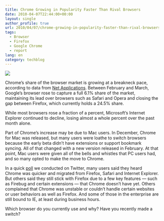 ```yaml
---
title: Chrome Growing in Popularity Faster Than Rival Browsers
date: 2010-04-07T22:44:00+00:00
layout: single
author_profile: true
url: 2010/04/07/chrome-growing-in-popularity-faster-than-rival-browsers/
tags:
  - Browser
  - Firefox
  - Google Chrome
  - report
lang: en
category: techblog
---
```

[![](http://3.bp.blogspot.com/_vaUVXcmC3OI/S70Dgn7jdlI/AAAAAAAAB0U/9m8whfJBmyU/s1600/chrome-growth.jpg)](http://3.bp.blogspot.com/_vaUVXcmC3OI/S70Dgn7jdlI/AAAAAAAAB0U/9m8whfJBmyU/s1600-h/chrome-growth.jpg)

Chrome’s share of the browser market is growing at a breakneck pace, according to data from [Net Applications](http://www.netapplications.com/). Between February and March, Google’s browser rose to capture a full 6.1% share of the market, maintaining its lead over browsers such as Safari and Opera and closing the gap between Firefox, which currently holds a 24.5% share.

While most browsers rose a fraction of a percent, Microsoft’s Internet Explorer continued to decline, losing almost a whole percent over the past month alone.

Part of Chrome’s increase may be due to Mac users. In December, Chrome for Mac was released, but many users were loathe to switch browsers because the early beta didn’t have extensions or support bookmark syncing. All of that changed with a new version released in February. At that point, Mac users were given all of the bells and whistles that PC users had, and so many opted to make the move to Chrome.

In a quick [poll](http://twitter.com/#search?q=%23chromepoll) we conducted on Twitter, many users said they heard Chrome was quicker and migrated from Firefox, Safari and Internet Explorer. But others said they still stick with Firefox due to a few key features — such as Firebug and certain extensions — that Chrome doesn’t have yet. Others complained that Chrome was unstable or couldn’t handle certain websites or user behaviors as well as Firefox. And some of those in the enterprise are still bound to IE, at least during business hours.

Which browser do you currently use and why? Have you recently made a switch?
